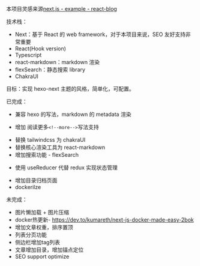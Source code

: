 本项目灵感来源[next.js - example - react-blog](https://github.com/vercel/next.js/tree/canary/examples/blog-starter-typescript)

技术栈：

- Next：基于 React 的 web framework，对于本项目来说，SEO 友好支持非常重要
- React(Hook version)
- Typescript
- react-markdown：markdown 渲染
- flexSearch：静态搜索 library
- ChakraUI

目标：实现 hexo-next 主题的风格，简单化，可配置。

已完成：

- 兼容 hexo 的写法，markdown 的 metadata 渲染
* 增加 阅读更多`<!--more-->`写法支持
- 替换 tailwindcss 为 chakraUI
- 替换核心渲染工具为 react-markdown
- 增加搜索功能 - flexSearch
* 使用 useReducer 代替 redux 实现状态管理
- 增加目录归档页面
- dockerilze

未完成：

- 图片懒加载 + 图片压缩
- docker热更新- https://dev.to/kumareth/next-js-docker-made-easy-2bok
- 增加文章权重，排序置顶
- 列表分页功能
- 侧边栏增加tag列表
- 文章增加目录，增加锚点定位
- SEO support optimize


